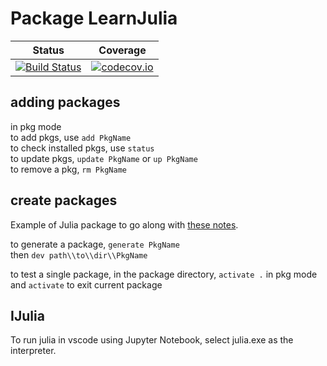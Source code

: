# Package LearnJulia

| Status | Coverage |
| :----: | :----: |
| [![Build Status](https://travis-ci.org/tlienart/Ex.jl.svg?branch=master)](https://travis-ci.org/tlienart/Ex.jl) | [![codecov.io](http://codecov.io/github/tlienart/Ex.jl/coverage.svg?branch=master)](http://codecov.io/github/tlienart/Ex.jl?branch=master) |

## adding packages
in pkg mode \
to add pkgs, use `add PkgName`\
to check installed pkgs, use `status`\
to update pkgs, `update PkgName` or `up PkgName`\
to remove a pkg, `rm PkgName`

## create packages
Example of Julia package to go along with [these notes](https://tlienart.github.io/pub/julia/dev-pkg.html).

to generate a package, `generate PkgName`\
then `dev path\\to\\dir\\PkgName`

to test a single package, in the package directory, `activate .` in pkg mode\
and `activate` to exit current package

## IJulia
To run julia in vscode using Jupyter Notebook, select julia.exe as the interpreter.
